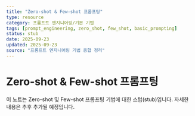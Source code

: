 ```yaml
---
title: "Zero-shot & Few-shot 프롬프팅"
type: resource
category: 프롬프트 엔지니어링/기본 기법
tags: [prompt_engineering, zero_shot, few_shot, basic_prompting]
status: stub
date: 2025-09-23
updated: 2025-09-23
source: "프롬프트 엔지니어링 기법 종합 정리"
---
```


# Zero-shot & Few-shot 프롬프팅

이 노트는 Zero-shot 및 Few-shot 프롬프팅 기법에 대한 스텁(stub)입니다. 자세한 내용은 추후 추가될 예정입니다.